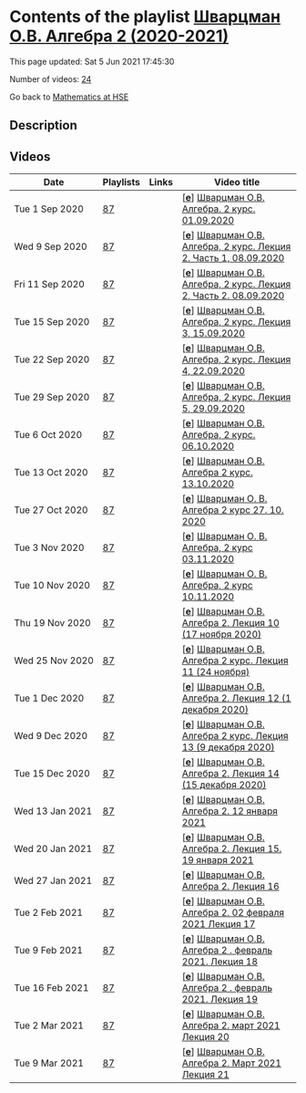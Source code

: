 # Contents of the playlist [Шварцман О.В. Алгебра 2 (2020-2021)](https://www.youtube.com/playlist?list=PLq3E5oubNNoA_HlUspnmoyYiz3CwElV9S)

This page updated: Sat 5 Jun 2021 17:45:30

Number of videos: [24](#videos)

Go back to [Mathematics at HSE](../README.md)

## Description



## Videos

|Date|Playlists|Links|Video title|
|---|---|---|---|
| Tue&nbsp;1&nbsp;Sep&nbsp;2020 | [87](../playlists/87 "Шварцман О.В. Алгебра 2 (2020-2021)") |  | [[**e**](https://studio.youtube.com/video/zv5Ky4o8Oks/edit "Edit")] [Шварцман О.В. Алгебра. 2 курс. 01.09.2020](https://www.youtube.com/watch?v=zv5Ky4o8Oks&list=PLq3E5oubNNoA_HlUspnmoyYiz3CwElV9S "Введение в Теорию представлений.") |
| Wed&nbsp;9&nbsp;Sep&nbsp;2020 | [87](../playlists/87 "Шварцман О.В. Алгебра 2 (2020-2021)") |  | [[**e**](https://studio.youtube.com/video/Eq_b0a5MBW0/edit "Edit")] [Шварцман О.В. Алгебра, 2 курс. Лекция 2. Часть 1, 08.09.2020](https://www.youtube.com/watch?v=Eq_b0a5MBW0&list=PLq3E5oubNNoA_HlUspnmoyYiz3CwElV9S) |
| Fri&nbsp;11&nbsp;Sep&nbsp;2020 | [87](../playlists/87 "Шварцман О.В. Алгебра 2 (2020-2021)") |  | [[**e**](https://studio.youtube.com/video/1TXJ73PVsrs/edit "Edit")] [Шварцман О.В. Алгебра, 2 курс. Лекция 2, Часть 2.  08.09.2020](https://www.youtube.com/watch?v=1TXJ73PVsrs&list=PLq3E5oubNNoA_HlUspnmoyYiz3CwElV9S) |
| Tue&nbsp;15&nbsp;Sep&nbsp;2020 | [87](../playlists/87 "Шварцман О.В. Алгебра 2 (2020-2021)") |  | [[**e**](https://studio.youtube.com/video/J-dY4H5dlpw/edit "Edit")] [Шварцман О.В. Алгебра, 2 курс. Лекция 3, 15.09.2020](https://www.youtube.com/watch?v=J-dY4H5dlpw&list=PLq3E5oubNNoA_HlUspnmoyYiz3CwElV9S) |
| Tue&nbsp;22&nbsp;Sep&nbsp;2020 | [87](../playlists/87 "Шварцман О.В. Алгебра 2 (2020-2021)") |  | [[**e**](https://studio.youtube.com/video/ifFoC2W7FAk/edit "Edit")] [Шварцман О.В. Алгебра, 2 курс. Лекция 4, 22.09.2020](https://www.youtube.com/watch?v=ifFoC2W7FAk&list=PLq3E5oubNNoA_HlUspnmoyYiz3CwElV9S) |
| Tue&nbsp;29&nbsp;Sep&nbsp;2020 | [87](../playlists/87 "Шварцман О.В. Алгебра 2 (2020-2021)") |  | [[**e**](https://studio.youtube.com/video/iq_bZhyuAKo/edit "Edit")] [Шварцман О.В. Алгебра, 2 курс. Лекция 5, 29.09.2020](https://www.youtube.com/watch?v=iq_bZhyuAKo&list=PLq3E5oubNNoA_HlUspnmoyYiz3CwElV9S) |
| Tue&nbsp;6&nbsp;Oct&nbsp;2020 | [87](../playlists/87 "Шварцман О.В. Алгебра 2 (2020-2021)") |  | [[**e**](https://studio.youtube.com/video/oJDLCIHy2k4/edit "Edit")] [Шварцман О.В. Алгебра, 2 курс. 06.10.2020](https://www.youtube.com/watch?v=oJDLCIHy2k4&list=PLq3E5oubNNoA_HlUspnmoyYiz3CwElV9S) |
| Tue&nbsp;13&nbsp;Oct&nbsp;2020 | [87](../playlists/87 "Шварцман О.В. Алгебра 2 (2020-2021)") |  | [[**e**](https://studio.youtube.com/video/Tee9oQaHLWk/edit "Edit")] [Шварцман О.В. Алгебра 2 курс. 13.10.2020](https://www.youtube.com/watch?v=Tee9oQaHLWk&list=PLq3E5oubNNoA_HlUspnmoyYiz3CwElV9S) |
| Tue&nbsp;27&nbsp;Oct&nbsp;2020 | [87](../playlists/87 "Шварцман О.В. Алгебра 2 (2020-2021)") |  | [[**e**](https://studio.youtube.com/video/hdPbB8A2Ahw/edit "Edit")] [Шварцман О. В.  Алгебра 2 курс  27. 10. 2020](https://www.youtube.com/watch?v=hdPbB8A2Ahw&list=PLq3E5oubNNoA_HlUspnmoyYiz3CwElV9S) |
| Tue&nbsp;3&nbsp;Nov&nbsp;2020 | [87](../playlists/87 "Шварцман О.В. Алгебра 2 (2020-2021)") |  | [[**e**](https://studio.youtube.com/video/aNE_Bra7rrg/edit "Edit")] [Шварцман О. В.  Алгебра, 2 курс  03.11.2020](https://www.youtube.com/watch?v=aNE_Bra7rrg&list=PLq3E5oubNNoA_HlUspnmoyYiz3CwElV9S) |
| Tue&nbsp;10&nbsp;Nov&nbsp;2020 | [87](../playlists/87 "Шварцман О.В. Алгебра 2 (2020-2021)") |  | [[**e**](https://studio.youtube.com/video/TV3E_02XEwA/edit "Edit")] [Шварцман О. В.  Алгебра, 2 курс  10.11.2020](https://www.youtube.com/watch?v=TV3E_02XEwA&list=PLq3E5oubNNoA_HlUspnmoyYiz3CwElV9S) |
| Thu&nbsp;19&nbsp;Nov&nbsp;2020 | [87](../playlists/87 "Шварцман О.В. Алгебра 2 (2020-2021)") |  | [[**e**](https://studio.youtube.com/video/hejRY1kHQlQ/edit "Edit")] [Шварцман О.В. Алгебра 2.   Лекция 10 (17 ноября 2020)](https://www.youtube.com/watch?v=hejRY1kHQlQ&list=PLq3E5oubNNoA_HlUspnmoyYiz3CwElV9S) |
| Wed&nbsp;25&nbsp;Nov&nbsp;2020 | [87](../playlists/87 "Шварцман О.В. Алгебра 2 (2020-2021)") |  | [[**e**](https://studio.youtube.com/video/fXdCrB_Z-R0/edit "Edit")] [Шварцман О.В. Алгебра 2 курс. Лекция 11 (24 ноября)](https://www.youtube.com/watch?v=fXdCrB_Z-R0&list=PLq3E5oubNNoA_HlUspnmoyYiz3CwElV9S "Лекция 24 ноября 2020") |
| Tue&nbsp;1&nbsp;Dec&nbsp;2020 | [87](../playlists/87 "Шварцман О.В. Алгебра 2 (2020-2021)") |  | [[**e**](https://studio.youtube.com/video/v4n-COGUgIU/edit "Edit")] [Шварцман О.В. Алгебра 2. Лекция 12 (1 декабря 2020)](https://www.youtube.com/watch?v=v4n-COGUgIU&list=PLq3E5oubNNoA_HlUspnmoyYiz3CwElV9S) |
| Wed&nbsp;9&nbsp;Dec&nbsp;2020 | [87](../playlists/87 "Шварцман О.В. Алгебра 2 (2020-2021)") |  | [[**e**](https://studio.youtube.com/video/fX-OQGLqcdI/edit "Edit")] [Шварцман О.В. Алгебра 2 курс. Лекция 13 (9 декабря 2020)](https://www.youtube.com/watch?v=fX-OQGLqcdI&list=PLq3E5oubNNoA_HlUspnmoyYiz3CwElV9S) |
| Tue&nbsp;15&nbsp;Dec&nbsp;2020 | [87](../playlists/87 "Шварцман О.В. Алгебра 2 (2020-2021)") |  | [[**e**](https://studio.youtube.com/video/BgZB1gkbM7c/edit "Edit")] [Шварцман О.В. Алгебра 2. Лекция 14 (15 декабря 2020)](https://www.youtube.com/watch?v=BgZB1gkbM7c&list=PLq3E5oubNNoA_HlUspnmoyYiz3CwElV9S) |
| Wed&nbsp;13&nbsp;Jan&nbsp;2021 | [87](../playlists/87 "Шварцман О.В. Алгебра 2 (2020-2021)") |  | [[**e**](https://studio.youtube.com/video/Gzy1FkNlvmQ/edit "Edit")] [Шварцман О.В. Алгебра 2. 12 января 2021](https://www.youtube.com/watch?v=Gzy1FkNlvmQ&list=PLq3E5oubNNoA_HlUspnmoyYiz3CwElV9S) |
| Wed&nbsp;20&nbsp;Jan&nbsp;2021 | [87](../playlists/87 "Шварцман О.В. Алгебра 2 (2020-2021)") |  | [[**e**](https://studio.youtube.com/video/akoJNvMfr6c/edit "Edit")] [Шварцман О.В. Алгебра 2. Лекция 15. 19 января 2021](https://www.youtube.com/watch?v=akoJNvMfr6c&list=PLq3E5oubNNoA_HlUspnmoyYiz3CwElV9S) |
| Wed&nbsp;27&nbsp;Jan&nbsp;2021 | [87](../playlists/87 "Шварцман О.В. Алгебра 2 (2020-2021)") |  | [[**e**](https://studio.youtube.com/video/oMDJy6JjKXo/edit "Edit")] [Шварцман О.В. Алгебра 2. Лекция 16](https://www.youtube.com/watch?v=oMDJy6JjKXo&list=PLq3E5oubNNoA_HlUspnmoyYiz3CwElV9S "26 января 2021") |
| Tue&nbsp;2&nbsp;Feb&nbsp;2021 | [87](../playlists/87 "Шварцман О.В. Алгебра 2 (2020-2021)") |  | [[**e**](https://studio.youtube.com/video/cdXHm8_6FZM/edit "Edit")] [Шварцман О.В. Алгебра 2. 02 февраля 2021 Лекция 17](https://www.youtube.com/watch?v=cdXHm8_6FZM&list=PLq3E5oubNNoA_HlUspnmoyYiz3CwElV9S) |
| Tue&nbsp;9&nbsp;Feb&nbsp;2021 | [87](../playlists/87 "Шварцман О.В. Алгебра 2 (2020-2021)") |  | [[**e**](https://studio.youtube.com/video/CXX7ORy6js0/edit "Edit")] [Шварцман О.В. Алгебра 2 . февраль 2021. Лекция 18](https://www.youtube.com/watch?v=CXX7ORy6js0&list=PLq3E5oubNNoA_HlUspnmoyYiz3CwElV9S) |
| Tue&nbsp;16&nbsp;Feb&nbsp;2021 | [87](../playlists/87 "Шварцман О.В. Алгебра 2 (2020-2021)") |  | [[**e**](https://studio.youtube.com/video/8x-D-TH4J8o/edit "Edit")] [Шварцман О.В. Алгебра 2 . февраль 2021. Лекция 19](https://www.youtube.com/watch?v=8x-D-TH4J8o&list=PLq3E5oubNNoA_HlUspnmoyYiz3CwElV9S) |
| Tue&nbsp;2&nbsp;Mar&nbsp;2021 | [87](../playlists/87 "Шварцман О.В. Алгебра 2 (2020-2021)") |  | [[**e**](https://studio.youtube.com/video/rVBXWEUzDaw/edit "Edit")] [Шварцман О.В. Алгебра 2. март 2021 Лекция 20](https://www.youtube.com/watch?v=rVBXWEUzDaw&list=PLq3E5oubNNoA_HlUspnmoyYiz3CwElV9S) |
| Tue&nbsp;9&nbsp;Mar&nbsp;2021 | [87](../playlists/87 "Шварцман О.В. Алгебра 2 (2020-2021)") |  | [[**e**](https://studio.youtube.com/video/DkIBpkt9M-U/edit "Edit")] [Шварцман О.В. Алгебра 2. Март 2021  Лекция 21](https://www.youtube.com/watch?v=DkIBpkt9M-U&list=PLq3E5oubNNoA_HlUspnmoyYiz3CwElV9S) |
